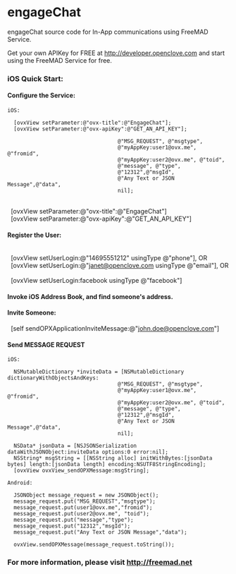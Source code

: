 engageChat
==========

engageChat source code for In-App communications using FreeMAD Service.

Get your own APIKey for FREE at http://developer.openclove.com and start using the FreeMAD Service for free.

### iOS Quick Start:

#### Configure the Service:

    iOS:
    
      [ovxView setParameter:@"ovx-title":@"EngageChat"];
      [ovxView setParameter:@"ovx-apiKey":@"GET_AN_API_KEY"];
      
                                       @"MSG_REQUEST", @"msgtype",
                                       @"myAppKey:user1@ovx.me", @"fromid",
                                       @"myAppKey:user2@ovx.me", @"toid",
                                       @"message", @"type",
                                       @"12312",@"msgId",
                                       @"Any Text or JSON Message",@"data",
                                       nil];
    
    [ovxView setParameter:@"ovx-title":@"EngageChat"]
    
    [ovxView setParameter:@"ovx-apiKey":@"GET_AN_API_KEY"]
    

#### Register the User:
    
    [ovxView setUserLogin:@"14695551212" usingType @"phone"], OR
    
    [ovxView setUserLogin:@"janet@openclove.com usingType @"email"], OR
    
    [ovxView setUserLogin:facebook usingType @"facebook"]
    

#### Invoke iOS Address Book, and find someone's address.

#### Invite Someone:

    [self sendOPXApplicationInviteMessage:@"john.doe@openclove.com"]

#### Send MESSAGE REQUEST

    iOS:
    
      NSMutableDictionary *inviteData = [NSMutableDictionary dictionaryWithObjectsAndKeys:
                                       @"MSG_REQUEST", @"msgtype",
                                       @"myAppKey:user1@ovx.me", @"fromid",
                                       @"myAppKey:user2@ovx.me", @"toid",
                                       @"message", @"type",
                                       @"12312",@"msgId",
                                       @"Any Text or JSON Message",@"data",
                                       nil];
    
      NSData* jsonData = [NSJSONSerialization dataWithJSONObject:inviteData options:0 error:nil];
      NSString* msgString = [[NSString alloc] initWithBytes:[jsonData bytes] length:[jsonData length] encoding:NSUTF8StringEncoding];
      [ovxView ovxView_sendOPXMessage:msgString];
    
    Android:
    
      JSONObject message_request = new JSONObject();
      message_request.put("MSG_REQUEST","msgtype");
      message_request.put(user1@ovx.me","fromid");
      message_request.put(user2@ovx.me", "toid");
      message_request.put("message","type");
      message_request.put("12312","msgId");
      message_request.put("Any Text or JSON Message","data");     
                                   
      ovxView.sendOPXMessage(message_request.toString());
    

### For more information, please visit http://freemad.net


